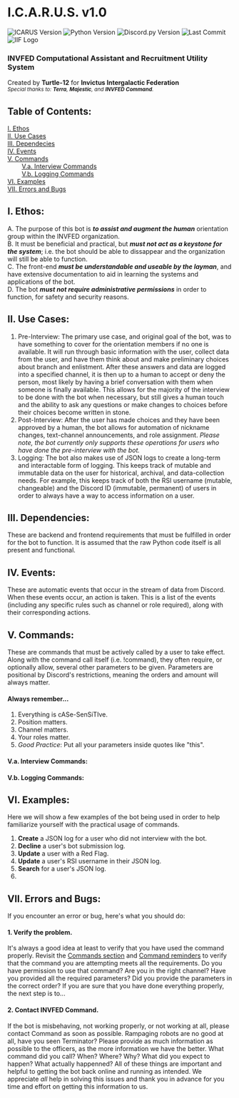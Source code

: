 # **I.C.A.R.U.S.** v1.0  
![ICARUS Version](https://img.shields.io/badge/ICARUS-v1.0.4-49fcff)
![Python Version](https://img.shields.io/badge/python-v3.8.5-3571A3)
![Discord.py Version](https://img.shields.io/badge/discord.py-v1.7.3-94332c)
![Last Commit](https://img.shields.io/github/last-commit/tkomasa/ICARUS-documentation)
![IIF Logo](https://img.shields.io/badge/commissioned%20by-INVFED-0A2537)
![]()

### INVFED Computational Assistant and Recruitment Utility System
Created by **Turtle-12** for **Invictus Intergalactic Federation**  
<sub>_Special thanks to: **Terra**, **Majestic**, and **INVFED Command**._</sub>

## Table of Contents:  
[I. Ethos](#I-Ethos)  
[II. Use Cases](#II-Use-Cases)  
[III. Dependecies](#III-Dependencies)  
[IV. Events](#IV-Events)  
[V. Commands](#V-Commands)  
&emsp;&emsp; [V.a. Interview Commands](#Va-Interview-Commands)  
&emsp;&emsp; [V.b. Logging Commands](#Vb-Logging-Commands)  
[VI. Examples](#VI-Examples)  
[VII. Errors and Bugs](#VII-Errors-and-Bugs)  

## I. Ethos:
A. The purpose of this bot is _**to assist and augment the human**_ orientation group within the INVFED organization.  
B. It must be beneficial and practical, but _**must not act as a keystone for the system**_; i.e. the bot should be able to dissappear and the organization will still be able to function.  
C. The front-end _**must be understandable and useable by the layman**_, and have extensive documentation to aid in learning the systems and applications of the bot.  
D. The bot _**must not require administrative permissions**_ in order to function, for safety and security reasons.  

## II. Use Cases:
1. Pre-Interview: The primary use case, and original goal of the bot, was to have something to cover for the orientation members if no one is available. It will run through basic information with the user, collect data from the user, and have them think about and make preliminary choices about branch and enlistment. After these answers and data are logged into a specified channel, it is then up to a human to accept or deny the person, most likely by having a brief conversation with them when someone is finally available. This allows for the majority of the interview to be done with the bot when necessary, but still gives a human touch and the ability to ask any questions or make changes to choices before their choices become written in stone.
2. Post-Interview: After the user has made choices and they have been approved by a human, the bot allows for automation of nickname changes, text-channel announcements, and role assignment. *Please note, the bot currently only supports these operations for users who have done the pre-interview with the bot.*
3. Logging: The bot also makes use of JSON logs to create a long-term and interactable form of logging. This keeps track of mutable and immutable data on the user for historical, archival, and data-collection needs. For example, this keeps track of both the RSI username (mutable, changeable) and the Discord ID (immutable, permanent) of users in order to always have a way to access information on a user.

## III. Dependencies:
These are backend and frontend requirements that must be fulfilled in order for the bot to function. It is assumed that the raw Python code itself is all present and functional.

<!--List out all dependencies-->
<!--Also create then mention the requirements.txt file for PIP-->

## IV. Events:
These are automatic events that occur in the stream of data from Discord. When these events occur, an action is taken. This is a list of the events (including any specific rules such as channel or role required), along with their corresponding actions.

<!--List all @bot.events in the main bot.py file and their actions-->

## V. Commands:
These are commands that must be actively called by a user to take effect. Along with the command call itself (i.e. !command), they often require, or optionally allow, several other parameters to be given. Parameters are positional by Discord's restrictions, meaning the orders and amount will always matter.

#### Always remember...
1. Everything is cASe-SenSiTIve.
2. Position matters.
3. Channel matters.
4. Your roles matter.
5. _Good Practice_: Put all your parameters inside quotes like "this".
#### V.a. Interview Commands:
<!--List all interview commands, their parameters, their requirements(channel, roles, etc) and their functionality-->

#### V.b. Logging Commands:
<!--List all logging commands, their parameters, their requirements(channel, roles, etc) and their functionality-->

## VI. Examples:
Here we will show a few examples of the bot being used in order to help familiarize yourself with the practical usage of commands.
<!--Written and image-based examples of actually using commands in a Discord server-->
1. **Create** a JSON log for a user who did not interview with the bot.
2. **Decline** a user's bot submission log.
3. **Update** a user with a Red Flag.
4. **Update** a user's RSI username in their JSON log.
5. **Search** for a user's JSON log.
6. 

## VII. Errors and Bugs:
If you encounter an error or bug, here's what you should do:
#### 1. Verify the problem.
It's always a good idea at least to verify that you have used the command properly. Revisit the [Commands section](#V-Commands) and [Command reminders](#Always-remember) to verify that the command you are attempting meets all the requirements. Do you have permission to use that command? Are you in the right channel? Have you provided all the required parameters? Did you provide the parameters in the correct order? If you are sure that you have done everything properly, the next step is to...
#### 2. Contact INVFED Command.
If the bot is misbehaving, not working properly, or not working at all, please contact Command as soon as possible. Rampaging robots are no good at all, have you seen Terminator? Please provide as much information as possible to the officers, as the more information we have the better. What command did you call? When? Where? Why? What did you expect to happen? What actually happenned? All of these things are important and helpful to getting the bot back online and running as intended. We appreciate _all_ help in solving this issues and thank you in advance for you time and effort on getting this information to us.
